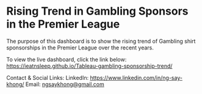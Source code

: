 # Rising Trend in Gambling Sponsors in the Premier League

The purpose of this dashboard is to show the rising trend of Gambling shirt sponsorships in the Premier League over the recent years.

To view the live dashboard, click the link below:
https://ieatnsleep.github.io/Tableau-gambling-sponsorship-trend/

Contact & Social Links: LinkedIn: https://www.linkedin.com/in/ng-say-khong/ Email: ngsaykhong@gmail.com
